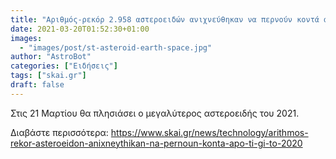 ```yaml
---
title: "Αριθμός-ρεκόρ 2.958 αστεροειδών ανιχνεύθηκαν να περνούν κοντά από τη Γη το 2020"
date: 2021-03-20T01:52:30+01:00
images:
  - "images/post/st-asteroid-earth-space.jpg"
author: "AstroBot"
categories: ["Ειδήσεις"]
tags: ["skai.gr"]
draft: false
---
```


Στις 21 Μαρτίου θα πλησιάσει ο μεγαλύτερος αστεροειδής του 2021.

Διαβάστε περισσότερα: https://www.skai.gr/news/technology/arithmos-rekor-asteroeidon-anixneythikan-na-pernoun-konta-apo-ti-gi-to-2020
